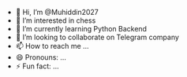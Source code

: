 - 👋 Hi, I’m @Muhiddin2027
- 👀 I’m interested in chess
- 🌱 I’m currently learning Python Backend
- 💞️ I’m looking to collaborate on Telegram company
- 📫 How to reach me ...
- 😄 Pronouns: ...
- ⚡ Fun fact: ...

<!---
Muhiddin2027/Muhiddin2027 is a ✨ special ✨ repository because its `README.md` (this file) appears on your GitHub profile.
You can click the Preview link to take a look at your changes.
--->

